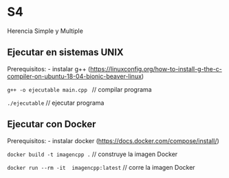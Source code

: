 # S4
Herencia Simple y Multiple

## Ejecutar en sistemas UNIX

Prerequisitos:
    - instalar g++ (https://linuxconfig.org/how-to-install-g-the-c-compiler-on-ubuntu-18-04-bionic-beaver-linux)
    
``
g++ -o ejecutable main.cpp 
`` // compilar programa

``
./ejecutable
``  // ejecutar programa

## Ejecutar con Docker

Prerequisitos:
    - instalar docker (https://docs.docker.com/compose/install/)
    
``
docker build -t imagencpp .
`` // construye la imagen Docker

``
docker run --rm -it  imagencpp:latest
`` // corre la imagen Docker
